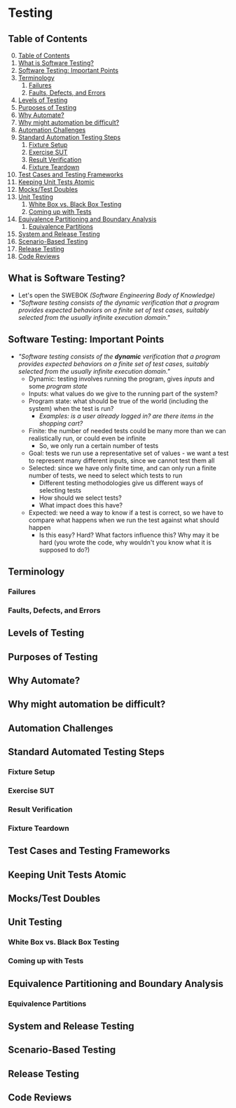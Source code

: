 # Testing

## Table of Contents

0. [Table of Contents](#table-of-contents)
1. [What is Software Testing?](#what-is-software-testing)
2. [Software Testing: Important Points](#software-testing-important-points)
3. [Terminology](#terminology)
    1. [Failures](#failures)
    2. [Faults, Defects, and Errors](#faults-defects-and-errors)
4. [Levels of Testing](#levels-of-testing)
5. [Purposes of Testing](#purposes-of-testing)
6. [Why Automate?](#why-automate)
7. [Why might automation be difficult?](#why-might-automation-be-difficult)
8. [Automation Challenges](#automation-challenges)
9. [Standard Automation Testing Steps](#standard-automated-testing-steps)
    1. [Fixture Setup](#fixture-setup)
    2. [Exercise SUT](#exercise-sut)
    3. [Result Verification](#result-verification)
    4. [Fixture Teardown](#fixture-teardown)
10. [Test Cases and Testing Frameworks](#test-cases-and-testing-frameworks)
11. [Keeping Unit Tests Atomic](#keeping-unit-tests-atomic)
12. [Mocks/Test Doubles](#mockstest-doubles)
13. [Unit Testing](#unit-testing)
    1. [White Box vs. Black Box Testing](#white-box-vs-black-box-testing)
    2. [Coming up with Tests](#coming-up-with-tests)
14. [Equivalence Partitioning and Boundary Analysis](#equivalence-partitioning-and-boundary-analysis)
    1. [Equivalence Partitions](#equivalence-partitions)
15. [System and Release Testing](#system-and-release-testing)
16. [Scenario-Based Testing](#scenario-based-testing)
17. [Release Testing](#release-testing)
18. [Code Reviews](#code-reviews)

## What is Software Testing?

- Let's open the SWEBOK *(Software Engineering Body of Knowledge)*
- *"Software testing consists of the dynamic verification that a program provides expected behaviors on a finite set of test cases, suitably selected from the usually infinite execution domain."*

## Software Testing: Important Points

- *"Software testing consists of the **dynamic** verification that a program provides expected behaviors on a finite set of test cases, suitably selected from the usually infinite execution domain."*
    - Dynamic: testing involves running the program, gives *inputs* and some *program state*
    - Inputs: what values do we give to the running part of the system?
    - Program state: what should be true of the world (including the system) when the test is run?
        - *Examples: is a user already logged in? are there items in the shopping cart?*
    - Finite: the number of needed tests could be many more than we can realistically run, or could even be infinite
        - So, we only run a certain number of tests
    - Goal: tests we run use a representative set of values - we want a test to represent many different inputs, since we cannot test them all
    - Selected: since we have only finite time, and can only run a finite number of tests, we need to select which tests to run
        - Different testing methodologies give us different ways of selecting tests
        - How should we select tests?
        - What impact does this have?
    - Expected: we need a way to know if a test is correct, so we have to compare what happens when we run the test against what should happen
        - Is this easy? Hard? What factors influence this? Why may it be hard (you wrote the code, why wouldn't you know what it is supposed to do?)

## Terminology

### Failures

### Faults, Defects, and Errors

## Levels of Testing

## Purposes of Testing

## Why Automate?

## Why might automation be difficult?

## Automation Challenges

## Standard Automated Testing Steps

### Fixture Setup

### Exercise SUT

### Result Verification

### Fixture Teardown

## Test Cases and Testing Frameworks

## Keeping Unit Tests Atomic

## Mocks/Test Doubles

## Unit Testing

### White Box vs. Black Box Testing

### Coming up with Tests

## Equivalence Partitioning and Boundary Analysis

### Equivalence Partitions

## System and Release Testing

## Scenario-Based Testing

## Release Testing

## Code Reviews
